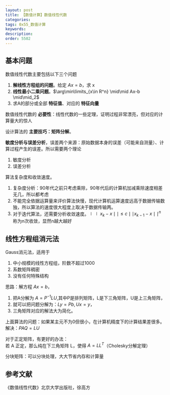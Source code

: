 ```yaml
---
layout: post
title: 【数值计算】数值线性代数
categories:
tags: 0x55_数值计算
keywords:
description:
order: 5502
---
```



## 基本问题

数值线性代数主要包括以下三个问题
1. **解线性方程组的问题**。给定 $Ax=b$，求 x
2. **线性最小二乘问题**。$\arg\min\limits_{x\in R^n} \mid\mid Ax-b \mid\mid_2$
3. 求A的部分或全部 **特征值**、对应的 **特征向量**


数值线性代数的 **必要性**：线性代数的一些定理，证明过程非常漂亮，但对应的计算量大的惊人

设计算法的 **主要技巧：矩阵分解**。  



**敏度分析与误差分析**，误差两个来源：原始数据本身的误差（可能来自测量）、计算过程产生的误差。所以需要两个理论
1. 敏度分析
2. 误差分析


算法复杂度和收敛速度。
1. 复杂度分析：90年代之前只考虑乘除，90年代后的计算机加减乘除速度相差无几，所以都考虑
2. 不能完全依据运算量来评价算法快慢，现代计算机运算速度远高于数据传输数独，所以算法的速度很大程度上取决于数据传输两。
3. 对于迭代算法，还需要分析收敛速度。$\mid\mid x_k-x \mid\mid \leq c\mid\mid x_{k-1}-x \mid\mid^n$ 称为n次收敛，显然n越大越好


## 线性方程组消元法

Gauss消元法，适用于
1. 中小规模的线性方程组，阶数不超过1000
2. 系数矩阵稠密
3. 没有任何特殊结构


思路：解方程 $Ax=b$，
1. 把A分解为 $A=P^{-1}LU$,其中P是排列矩阵，L是下三角矩阵，U是上三角矩阵，
2. 就可以把问题分解为：$Ly=Pb,Ux=y$，
3. 三角矩阵对应的解法大为简化。  


上面算法的问题：如果某主元不为0但很小，在计算机精度下的计算结果差很多。
解决：$PAQ=LU$


对于正定矩阵，有更好的办法：  
若 A 正定，那么纯在下三角矩阵 L，使得 $A=LL^T$（Cholesky分解定理）  


分块矩阵：可以分块处理，大大节省内存和计算量








































## 参考文献

《数值线性代数》北京大学出版社，徐高方
